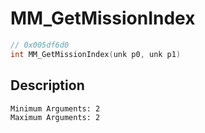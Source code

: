# MM_GetMissionIndex
```c
// 0x005df6d0
int MM_GetMissionIndex(unk p0, unk p1)
```
## Description
```
Minimum Arguments: 2
Maximum Arguments: 2
```
